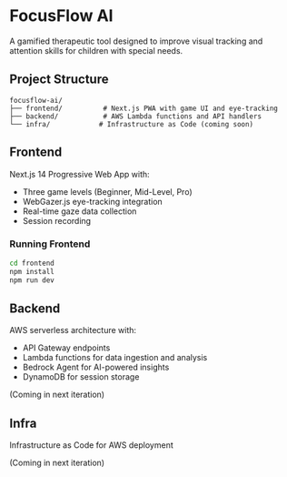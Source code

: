 # FocusFlow AI

A gamified therapeutic tool designed to improve visual tracking and attention skills for children with special needs.

## Project Structure

```
focusflow-ai/
├── frontend/          # Next.js PWA with game UI and eye-tracking
├── backend/           # AWS Lambda functions and API handlers
└── infra/            # Infrastructure as Code (coming soon)
```

## Frontend

Next.js 14 Progressive Web App with:
- Three game levels (Beginner, Mid-Level, Pro)
- WebGazer.js eye-tracking integration
- Real-time gaze data collection
- Session recording

### Running Frontend

```bash
cd frontend
npm install
npm run dev
```

## Backend

AWS serverless architecture with:
- API Gateway endpoints
- Lambda functions for data ingestion and analysis
- Bedrock Agent for AI-powered insights
- DynamoDB for session storage

(Coming in next iteration)

## Infra

Infrastructure as Code for AWS deployment

(Coming in next iteration)
